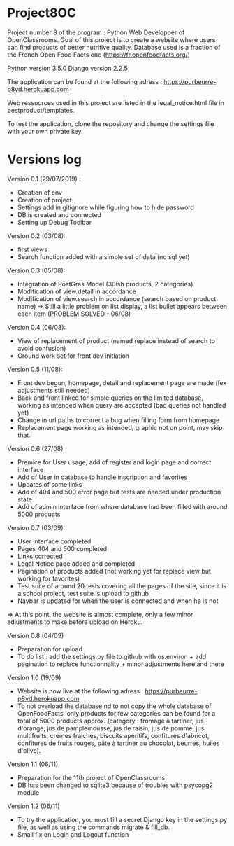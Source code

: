 # Project8OC

Project number 8 of the program : Python Web Developper of OpenClassrooms. Goal of this project is to create a website where users can find products of better nutritive quality. Database used is a fraction of the French Open Food Facts one (https://fr.openfoodfacts.org/)

Python version 3.5.0
Django version 2.2.5

The application can be found at the following adress : https://purbeurre-p8vd.herokuapp.com

Web ressources used in this project are listed in the legal_notice.html file in bestproduct/templates. 

To test the application, clone the repository and change the settings file with your own private key.

# Versions log

Version 0.1 (29/07/2019) :
- Creation of env
- Creation of project
- Settings add in gitignore while figuring how to hide password
- DB is created and connected
- Setting up Debug Toolbar

Version 0.2 (03/08):
- first views
- Search function added with a simple set of data (no sql yet)

Version 0.3 (05/08):
- Integration of PostGres Model (30ish products, 2 categories)
- Modification of view.detail in accordance
- Modification of view.search in accordance (search based on product name)
=> Still a little problem on list display, a list bullet appears between each item (PROBLEM SOLVED - 06/08)

Version 0.4 (06/08):
- View of replacement of product (named replace instead of search to avoid confusion)
- Ground work set for front dev initiation

Version 0.5 (11/08):
- Front dev begun, homepage, detail and replacement page are made (fex adjustments still needed)
- Back and front linked for simple queries on the limited database, working as intended when query are accepted (bad queries not handled yet)
- Change in url paths to correct a bug when filling form from homepage
- Replacement page working as intended, graphic not on point, may skip that.

Version 0.6 (27/08):
- Premice for User usage, add of register and login page and correct interface
- Add of User in database to handle inscription and favorites
- Updates of some links
- Add of 404 and 500 error page but tests are needed under production state
- Add of admin interface from where database had been filled with around 5000 products

Version 0.7 (03/09):
- User interface completed
- Pages 404 and 500 completed
- Links corrected
- Legal Notice page added and completed
- Pagination of products added (not working yet for replace view but working for favorites)
- Test suite of around 20 tests covering all the pages of the site, since it is a school project, test suite is upload to github
- Navbar is updated for when the user is connected and when he is not

=> At this point, the website is almost complete, only a few minor adjustments to make before upload on Heroku.

Version 0.8 (04/09)
- Preparation for upload
- To do list : add the settings.py file to github with os.environ + add pagination to replace functionnality + minor adjustments here and there

Version 1.0 (19/09)
- Website is now live at the following adress : https://purbeurre-p8vd.herokuapp.com
- To not overload the database nd to not copy the whole database of OpenFoodFacts, only products for few categories can be found for a total of 5000 products approx. (category : fromage à tartiner, jus d'orange, jus de pamplemousse, jus de raisin, jus de pomme, jus multifruits, cremes fraiches, biscuits apéritifs, confitures d'abricot, confitures de fruits rouges, pâte à tartiner au chocolat, beurres, huiles d'olive).

Version 1.1 (06/11)
- Preparation for the 11th project of OpenClassrooms
- DB has been changed to sqlite3 because of troubles with psycopg2 module

Version 1.2 (06/11)
- To try the application, you must fill a secret Django key in the settings.py file, as well as using the commands migrate & fill_db.
- Small fix on Login and Logout function